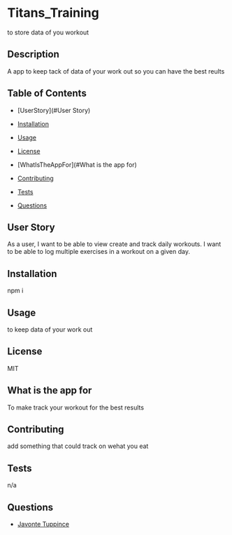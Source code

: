 # Titans_Training
to store data of you workout

## Description

A app to keep tack of data of your work out so you can have the best reults 

## Table of Contents 


* [UserStory](#User Story)

* [Installation](#installation)

* [Usage](#usage)

* [License](#license)

* [WhatIsTheAppFor](#What is the app for)

* [Contributing](#contributing)

* [Tests](#tests)

* [Questions](#questions)

## User Story
 
 As a user, I want to be able to view create and track daily workouts. I want to be able to log multiple exercises in a workout on a given day. 
    
## Installation

  npm i


## Usage

  to keep data of your work out

  ## License

  MIT


## What is the app for

  To make track your workout for the best results
  
## Contributing

  add something that could track on wehat you eat 

## Tests

  n/a


## Questions

  - [Javonte Tuppince](https://github.com/Tuppince24 "Visit Javonte's GitHub")
